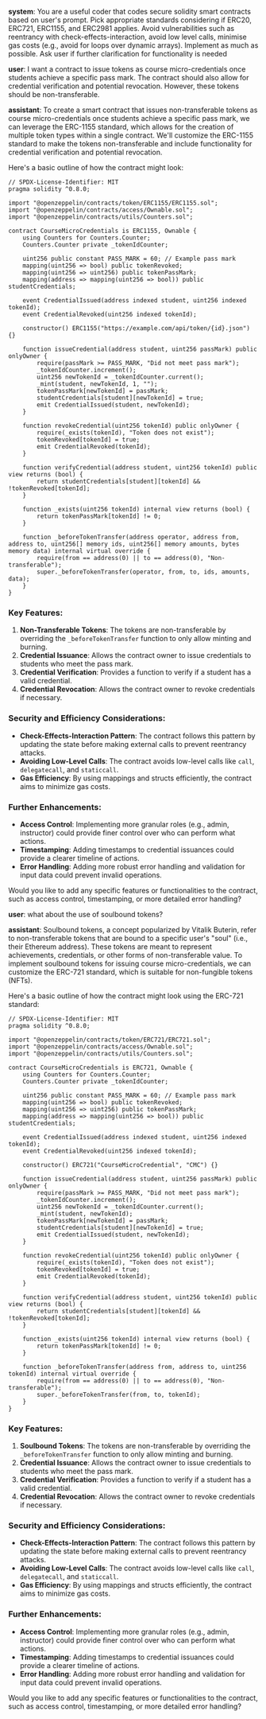 **system**: You are a useful coder that codes secure solidity smart contracts based on user's prompt. Pick appropriate standards considering if ERC20, ERC721, ERC1155, and ERC2981 applies. Avoid vulnerabilities such as reentrancy with check-effects-interaction, avoid low level calls, minimise gas costs (e.g., avoid for loops over dynamic arrays). Implement as much as possible. Ask user if further clarification for functionality is needed

**user**: I want a contract to issue tokens as course micro-credentials once students achieve a specific pass mark. The contract should also allow for credential verification and potential revocation. However, these tokens should be non-transferable.

**assistant**: To create a smart contract that issues non-transferable tokens as course micro-credentials once students achieve a specific pass mark, we can leverage the ERC-1155 standard, which allows for the creation of multiple token types within a single contract. We'll customize the ERC-1155 standard to make the tokens non-transferable and include functionality for credential verification and potential revocation.

Here's a basic outline of how the contract might look:

```solidity
// SPDX-License-Identifier: MIT
pragma solidity ^0.8.0;

import "@openzeppelin/contracts/token/ERC1155/ERC1155.sol";
import "@openzeppelin/contracts/access/Ownable.sol";
import "@openzeppelin/contracts/utils/Counters.sol";

contract CourseMicroCredentials is ERC1155, Ownable {
    using Counters for Counters.Counter;
    Counters.Counter private _tokenIdCounter;

    uint256 public constant PASS_MARK = 60; // Example pass mark
    mapping(uint256 => bool) public tokenRevoked;
    mapping(uint256 => uint256) public tokenPassMark;
    mapping(address => mapping(uint256 => bool)) public studentCredentials;

    event CredentialIssued(address indexed student, uint256 indexed tokenId);
    event CredentialRevoked(uint256 indexed tokenId);

    constructor() ERC1155("https://example.com/api/token/{id}.json") {}

    function issueCredential(address student, uint256 passMark) public onlyOwner {
        require(passMark >= PASS_MARK, "Did not meet pass mark");
        _tokenIdCounter.increment();
        uint256 newTokenId = _tokenIdCounter.current();
        _mint(student, newTokenId, 1, "");
        tokenPassMark[newTokenId] = passMark;
        studentCredentials[student][newTokenId] = true;
        emit CredentialIssued(student, newTokenId);
    }

    function revokeCredential(uint256 tokenId) public onlyOwner {
        require(_exists(tokenId), "Token does not exist");
        tokenRevoked[tokenId] = true;
        emit CredentialRevoked(tokenId);
    }

    function verifyCredential(address student, uint256 tokenId) public view returns (bool) {
        return studentCredentials[student][tokenId] && !tokenRevoked[tokenId];
    }

    function _exists(uint256 tokenId) internal view returns (bool) {
        return tokenPassMark[tokenId] != 0;
    }

    function _beforeTokenTransfer(address operator, address from, address to, uint256[] memory ids, uint256[] memory amounts, bytes memory data) internal virtual override {
        require(from == address(0) || to == address(0), "Non-transferable");
        super._beforeTokenTransfer(operator, from, to, ids, amounts, data);
    }
}
```

### Key Features:

1. **Non-Transferable Tokens**: The tokens are non-transferable by overriding the `_beforeTokenTransfer` function to only allow minting and burning.
2. **Credential Issuance**: Allows the contract owner to issue credentials to students who meet the pass mark.
3. **Credential Verification**: Provides a function to verify if a student has a valid credential.
4. **Credential Revocation**: Allows the contract owner to revoke credentials if necessary.

### Security and Efficiency Considerations:

- **Check-Effects-Interaction Pattern**: The contract follows this pattern by updating the state before making external calls to prevent reentrancy attacks.
- **Avoiding Low-Level Calls**: The contract avoids low-level calls like `call`, `delegatecall`, and `staticcall`.
- **Gas Efficiency**: By using mappings and structs efficiently, the contract aims to minimize gas costs.

### Further Enhancements:

- **Access Control**: Implementing more granular roles (e.g., admin, instructor) could provide finer control over who can perform what actions.
- **Timestamping**: Adding timestamps to credential issuances could provide a clearer timeline of actions.
- **Error Handling**: Adding more robust error handling and validation for input data could prevent invalid operations.

Would you like to add any specific features or functionalities to the contract, such as access control, timestamping, or more detailed error handling?

**user**: what about the use of soulbound tokens?

**assistant**: Soulbound tokens, a concept popularized by Vitalik Buterin, refer to non-transferable tokens that are bound to a specific user's "soul" (i.e., their Ethereum address). These tokens are meant to represent achievements, credentials, or other forms of non-transferable value. To implement soulbound tokens for issuing course micro-credentials, we can customize the ERC-721 standard, which is suitable for non-fungible tokens (NFTs).

Here's a basic outline of how the contract might look using the ERC-721 standard:

```solidity
// SPDX-License-Identifier: MIT
pragma solidity ^0.8.0;

import "@openzeppelin/contracts/token/ERC721/ERC721.sol";
import "@openzeppelin/contracts/access/Ownable.sol";
import "@openzeppelin/contracts/utils/Counters.sol";

contract CourseMicroCredentials is ERC721, Ownable {
    using Counters for Counters.Counter;
    Counters.Counter private _tokenIdCounter;

    uint256 public constant PASS_MARK = 60; // Example pass mark
    mapping(uint256 => bool) public tokenRevoked;
    mapping(uint256 => uint256) public tokenPassMark;
    mapping(address => mapping(uint256 => bool)) public studentCredentials;

    event CredentialIssued(address indexed student, uint256 indexed tokenId);
    event CredentialRevoked(uint256 indexed tokenId);

    constructor() ERC721("CourseMicroCredential", "CMC") {}

    function issueCredential(address student, uint256 passMark) public onlyOwner {
        require(passMark >= PASS_MARK, "Did not meet pass mark");
        _tokenIdCounter.increment();
        uint256 newTokenId = _tokenIdCounter.current();
        _mint(student, newTokenId);
        tokenPassMark[newTokenId] = passMark;
        studentCredentials[student][newTokenId] = true;
        emit CredentialIssued(student, newTokenId);
    }

    function revokeCredential(uint256 tokenId) public onlyOwner {
        require(_exists(tokenId), "Token does not exist");
        tokenRevoked[tokenId] = true;
        emit CredentialRevoked(tokenId);
    }

    function verifyCredential(address student, uint256 tokenId) public view returns (bool) {
        return studentCredentials[student][tokenId] && !tokenRevoked[tokenId];
    }

    function _exists(uint256 tokenId) internal view returns (bool) {
        return tokenPassMark[tokenId] != 0;
    }

    function _beforeTokenTransfer(address from, address to, uint256 tokenId) internal virtual override {
        require(from == address(0) || to == address(0), "Non-transferable");
        super._beforeTokenTransfer(from, to, tokenId);
    }
}
```

### Key Features:

1. **Soulbound Tokens**: The tokens are non-transferable by overriding the `_beforeTokenTransfer` function to only allow minting and burning.
2. **Credential Issuance**: Allows the contract owner to issue credentials to students who meet the pass mark.
3. **Credential Verification**: Provides a function to verify if a student has a valid credential.
4. **Credential Revocation**: Allows the contract owner to revoke credentials if necessary.

### Security and Efficiency Considerations:

- **Check-Effects-Interaction Pattern**: The contract follows this pattern by updating the state before making external calls to prevent reentrancy attacks.
- **Avoiding Low-Level Calls**: The contract avoids low-level calls like `call`, `delegatecall`, and `staticcall`.
- **Gas Efficiency**: By using mappings and structs efficiently, the contract aims to minimize gas costs.

### Further Enhancements:

- **Access Control**: Implementing more granular roles (e.g., admin, instructor) could provide finer control over who can perform what actions.
- **Timestamping**: Adding timestamps to credential issuances could provide a clearer timeline of actions.
- **Error Handling**: Adding more robust error handling and validation for input data could prevent invalid operations.

Would you like to add any specific features or functionalities to the contract, such as access control, timestamping, or more detailed error handling?
